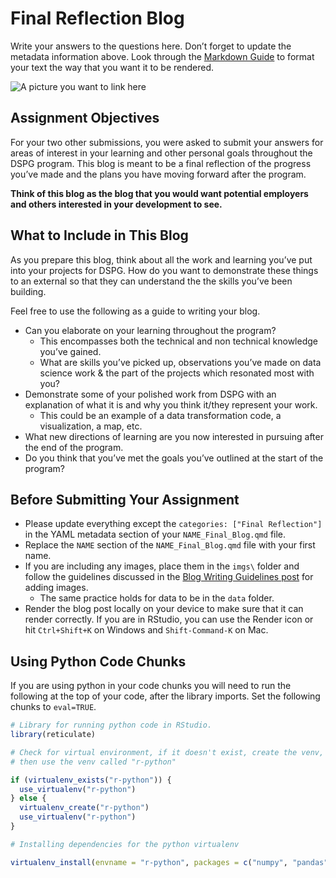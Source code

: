 # Final Reflection Blog

Write your answers to the questions here. Don’t forget to update the
metadata information above. Look through the [Markdown
Guide](https://quarto.org/docs/authoring/markdown-basics.html) to format
your text the way that you want it to be rendered.

![A picture you want to link here](imgs/The_Image.jpg)

## Assignment Objectives

For your two other submissions, you were asked to submit your answers
for areas of interest in your learning and other personal goals
throughout the DSPG program. This blog is meant to be a final reflection
of the progress you’ve made and the plans you have moving forward after
the program.

**Think of this blog as the blog that you would want potential employers
and others interested in your development to see.**

## What to Include in This Blog

As you prepare this blog, think about all the work and learning you’ve
put into your projects for DSPG. How do you want to demonstrate these
things to an external so that they can understand the the skills you’ve
been building.

Feel free to use the following as a guide to writing your blog.

- Can you elaborate on your learning throughout the program?
  - This encompasses both the technical and non technical knowledge
    you’ve gained.
  - What are skills you’ve picked up, observations you’ve made on data
    science work & the part of the projects which resonated most with
    you?
- Demonstrate some of your polished work from DSPG with an explanation
  of what it is and why you think it/they represent your work.
  - This could be an example of a data transformation code, a
    visualization, a map, etc.
- What new directions of learning are you now interested in pursuing
  after the end of the program.
- Do you think that you’ve met the goals you’ve outlined at the start of
  the program?

## Before Submitting Your Assignment

- Please update everything except the `categories: ["Final Reflection"]`
  in the YAML metadata section of your `NAME_Final_Blog.qmd` file.
- Replace the `NAME` section of the `NAME_Final_Blog.qmd` file with your
  first name.
- If you are including any images, place them in the `imgs\` folder and
  follow the guidelines discussed in the [Blog Writing Guidelines
  post](add%20link) for adding images.
  - The same practice holds for data to be in the `data` folder.
- Render the blog post locally on your device to make sure that it can
  render correctly. If you are in RStudio, you can use the Render icon
  or hit `Ctrl+Shift+K` on Windows and `Shift-Command-K` on Mac.

## Using Python Code Chunks

If you are using python in your code chunks you will need to run the
following at the top of your code, after the library imports. Set the
following chunks to `eval=TRUE`.

``` r
# Library for running python code in RStudio.
library(reticulate)
```

``` r
# Check for virtual environment, if it doesn't exist, create the venv, if it exists
# then use the venv called "r-python"

if (virtualenv_exists("r-python")) {
  use_virtualenv("r-python")
} else {
  virtualenv_create("r-python")
  use_virtualenv("r-python")
}
```

``` r
# Installing dependencies for the python virtualenv

virtualenv_install(envname = "r-python", packages = c("numpy", "pandas", "scikit-learn"), all = TRUE)
```

